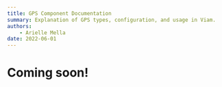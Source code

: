 ```yaml
---
title: GPS Component Documentation
summary: Explanation of GPS types, configuration, and usage in Viam.
authors:
    - Arielle Mella
date: 2022-06-01 
---
```

# Coming soon!